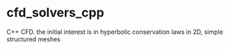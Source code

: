 # cfd_solvers_cpp
C++ CFD. the initial interest is in hyperbolic conservation laws in 2D, simple structured meshes
